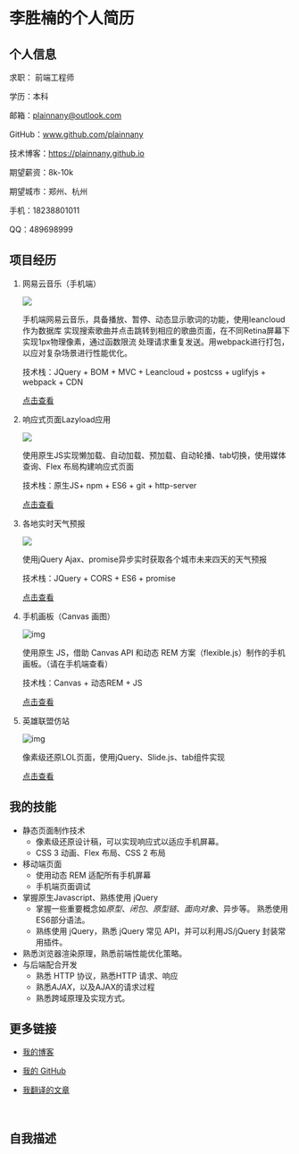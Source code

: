 # 李胜楠的个人简历

## 个人信息

求职： 前端工程师 

学历：本科

邮箱：[plainnany@outlook.com](mailto:fangyinghang@foxmail.com)

GitHub：www.github.com/plainnany

技术博客：https://plainnany.github.io

期望薪资：8k-10k

期望城市：郑州、杭州

手机：18238801011

QQ：489698999

## 项目经历

1. 网易云音乐（手机端）

   ![](https://plainnany.github.io/resume-1/images/netEase.jpg)

   手机端网易云音乐，具备播放、暂停、动态显示歌词的功能，使用leancloud作为数据库 实现搜索歌曲并点击跳转到相应的歌曲页面，在不同Retina屏幕下实现1px物理像素，通过函数限流 处理请求重复发送。用webpack进行打包，以应对复杂场景进行性能优化。

   技术栈：JQuery + BOM + MVC + Leancloud + postcss + uglifyjs + webpack + CDN

   [点击查看](https://plainnany.github.io/netEaseMusic/build/)

2. 响应式页面Lazyload应用

   ![](https://plainnany.github.io/resume-1/images/2.png)

   使用原生JS实现懒加载、自动加载、预加载、自动轮播、tab切换，使用媒体查询、Flex 布局构建响应式页面

   技术栈：原生JS+ npm + ES6 + git + http-server

   [点击查看](https://plainnany.github.io/responsive/index.html)

3. 各地实时天气预报

   ![](https://plainnany.github.io/resume-1/images/weather.jpg)

   使用jQuery Ajax、promise异步实时获取各个城市未来四天的天气预报

   技术栈：JQuery + CORS + ES6 + promise

   [点击查看](https://plainnany.github.io/weather/index.html)

4. 手机画板（Canvas 画图）

   ![img](https://plainnany.github.io/resume-1/images/canvas.jpg)

   使用原生 JS，借助 Canvas API 和动态 REM 方案（flexible.js）制作的手机画板。（请在手机端查看）

   技术栈：Canvas + 动态REM + JS

   [点击查看](https://plainnany.github.io/canvas/index.html)

5. 英雄联盟仿站

   ![img](https://plainnany.github.io/resume-1/images/lol.jpg)

   像素级还原LOL页面，使用jQuery、Slide.js、tab组件实现

   [点击查看](https://plainnany.github.io/lol/index.html)


## 我的技能

- 静态页面制作技术
  - 像素级还原设计稿，可以实现响应式以适应手机屏幕。
  - CSS 3 动画、Flex 布局、CSS 2 布局
- 移动端页面
  - 使用动态 REM 适配所有手机屏幕
  - 手机端页面调试
- 掌握原生Javascript、熟练使用 jQuery
  - 掌握一些重要概念如*原型*、*闭包*、*原型链*、*面向对象*、异步等。 熟悉使用ES6部分语法。
  - 熟练使用 jQuery，熟悉 jQuery 常见 API，并可以利用JS/jQuery 封装常用插件。
- 熟悉浏览器渲染原理，熟悉前端性能优化策略。
- 与后端配合开发
  - 熟悉 HTTP 协议，熟悉HTTP 请求、响应
  - 熟悉*AJAX*，以及AJAX的请求过程
  - 熟悉跨域原理及实现方式。

## 更多链接

- [我的博客](https://plainnany.github.io)

- [我的 GitHub](https://github.com/plainnany)

- [我翻译的文章](https://plainnany.github.io/2017/07/17/%E8%AF%91%E6%96%87%EF%BC%9A%E6%B8%B2%E6%9F%93%E6%A0%91%E7%9A%84%E6%9E%84%E9%80%A0%E3%80%81%E5%B8%83%E5%B1%80%E5%92%8C%E7%BB%98%E5%88%B6/)

  ​

## 自我描述

